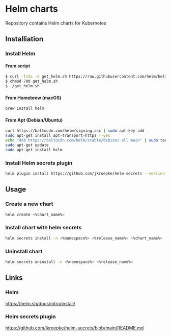 # Helm charts
Repository contains Helm charts for Kubernetes
## Installiation
### Install Helm
#### From script
```bash
$ curl -fsSL -o get_helm.sh https://raw.githubusercontent.com/helm/helm/main/scripts/get-helm-3
$ chmod 700 get_helm.sh
$ ./get_helm.sh
```
#### From Homebrew (macOS)
```bash
brew install helm
```
#### From Apt (Debian/Ubuntu)
```bash
curl https://baltocdn.com/helm/signing.asc | sudo apt-key add -
sudo apt-get install apt-transport-https --yes
echo "deb https://baltocdn.com/helm/stable/debian/ all main" | sudo tee /etc/apt/sources.list.d/helm-stable-debian.list
sudo apt-get update
sudo apt-get install helm
```
### Install Helm secrets plugin
```bash
helm plugin install https://github.com/jkroepke/helm-secrets --version v3.9.1
```
## Usage
### Create a new chart
```bash
helm create <%chart_name%>
```
### Install chart with helm secrets
```bash
helm secrets install -n <%namespace%> <%release_name%> <%chart_name%> -f  secrets.yaml
```
### Uninstall chart
```bash
helm secrets uninstall -n <%namespace%> <%release_name%>
```
## Links
### Helm 
https://helm.sh/docs/intro/install/
### Helm secrets plugin
https://github.com/jkroepke/helm-secrets/blob/main/README.md
